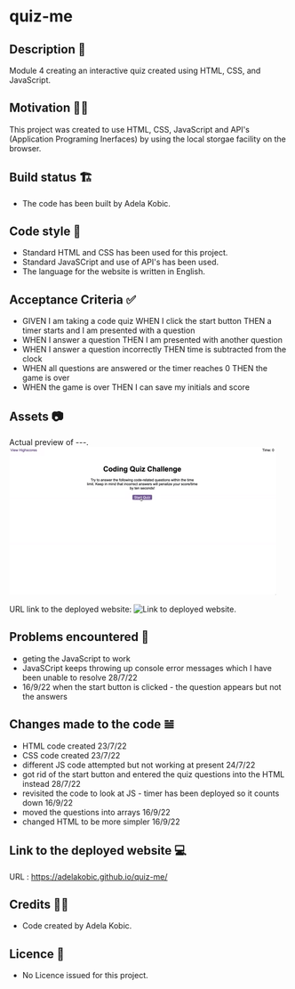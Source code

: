 # quiz-me

## Description 📜
Module 4 creating an interactive quiz created using HTML, CSS, and JavaScript.

## Motivation 💪🏻
This project was created to use HTML, CSS, JavaScript and API's (Application Programing Inerfaces) by using the local storgae facility on the browser.

## Build status 🏗
* The code has been built by Adela Kobic. 

## Code style 🔐
* Standard HTML and CSS has been used for this project. 
* Standard JavaSCript and use of API's has been used. 
* The language for the website is written in English. 

## Acceptance Criteria ✅
* GIVEN I am taking a code quiz
WHEN I click the start button
THEN a timer starts and I am presented with a question
* WHEN I answer a question
THEN I am presented with another question
* WHEN I answer a question incorrectly
THEN time is subtracted from the clock
* WHEN all questions are answered or the timer reaches 0
THEN the game is over
* WHEN the game is over
THEN I can save my initials and score

## Assets 📷
Actual preview of ---. 
![Preview GIF animation of how the game should work.](./quiz-assets/quiz-images/04-web-apis-homework-demo.gif)

URL link to the deployed website: 
![Link to deployed website.](https://adelakobic.github.io/quiz-me/)

## Problems encountered 🤯
* geting the JavaScript to work
* JavaSCript keeps throwing up console error messages which I have been unable to resolve 28/7/22 
* 16/9/22 when the start button is clicked - the question appears but not the answers

## Changes made to the code 𝌡
* HTML code created 23/7/22
* CSS code created 23/7/22
* different JS code attempted but not working at present 24/7/22
* got rid of the start button and entered the quiz questions into the HTML instead 28/7/22
* revisited the code to look at JS - timer has been deployed so it counts down 16/9/22
* moved the questions into arrays 16/9/22
* changed HTML to be more simpler 16/9/22

## Link to the deployed website 💻
URL : https://adelakobic.github.io/quiz-me/
## Credits 💃🏻
* Code created by Adela Kobic. 

## Licence 🪪
* No Licence issued for this project.
